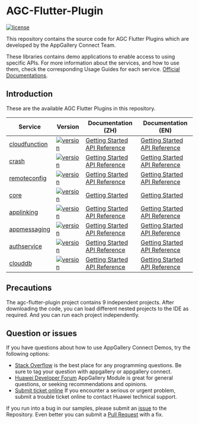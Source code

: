 # AGC-Flutter-Plugin
[![license](https://img.shields.io/badge/license-Apache--2.0-green)](./LICENCE)

This repository contains the source code for AGC Flutter Plugins which are developed by the AppGallery Connect Team.

These libraries contains demo applications to enable access to using specific APIs. For more information
about the services, and how to use them, check the corresponding Usage Guides for each service.
[Official Documentations](https://developer.huawei.com/consumer/en/doc/development/AppGallery-connect-Guides/agc-auth-flutter-usage-0000001063724847).


## Introduction
These are the available AGC Flutter Plugins in this repository.

| Service | Version | Documentation (ZH) | Documentation (EN) |
|--------|-----|-----|-----|
| [cloudfunction](./agconnect_cloudfunctions) |  [![version](https://img.shields.io/badge/Release-1.9.0+300-green)](./agconnect_cloudfunctions) | [Getting Started](https://developer.huawei.com/consumer/cn/doc/AppGallery-connect-Guides/agc-function-flutter-usage-0000001064156962) <br/> [API Reference](https://developer.huawei.com/consumer/cn/doc/development/AppGallery-connect-References/flutter-function-overview-0000001082994615) | [Getting Started](https://developer.huawei.com/consumer/en/doc/AppGallery-connect-Guides/agc-function-flutter-usage-0000001064156962) <br/> [API Reference](https://developer.huawei.com/consumer/en/doc/development/AppGallery-connect-References/flutter-function-overview-0000001082994615) |
| [crash](./agconnect_crash) | [![version](https://img.shields.io/badge/Release-1.9.0+300-green)](./agconnect_crash) | [Getting Started](https://developer.huawei.com/consumer/cn/doc/AppGallery-connect-Guides/agc-crash-flutter-usage-0000001063046945) <br/> [API Reference](https://developer.huawei.com/consumer/cn/doc/AppGallery-connect-References/flutter-overview-0000001063050323)| [Getting Started](https://developer.huawei.com/consumer/en/doc/development/AppGallery-connect-Guides/agc-crash-flutter-usage-0000001063046945) <br/> [API Reference](https://developer.huawei.com/consumer/en/doc/development/AppGallery-connect-References/flutter-overview-0000001063050323) |
| [remoteconfig](./agconnect_remote_config) | [![version](https://img.shields.io/badge/Release-1.9.0+300-green)](./agconnect_remote_config) | [Getting Started](https://developer.huawei.com/consumer/cn/doc/AppGallery-connect-Guides/agc-remoteconfig-flutter-usage-0000001063287007) <br/> [API Reference](https://developer.huawei.com/consumer/cn/doc/AppGallery-connect-References/flutter-remoteconfig-overview-0000001064965376) |[Getting Started](https://developer.huawei.com/consumer/en/doc/development/AppGallery-connect-Guides/agc-remoteconfig-flutter-usage-0000001063287007) <br/> [API Reference](https://developer.huawei.com/consumer/en/doc/development/AppGallery-connect-References/flutter-remoteconfig-overview-0000001064965376) |
| [core](./agconnect_core) | [![version](https://img.shields.io/badge/Release-1.9.0+300-green)](./agconnect_core) | [Getting Started](https://developer.huawei.com/consumer/cn/doc/development/AppGallery-connect-Guides/agc-get-started-flutter-0000001057642285) |[Getting Started](https://developer.huawei.com/consumer/en/doc/development/AppGallery-connect-Guides/agc-get-started-flutter-0000001057642285)<br/>|
| [applinking](./agconnect_applinking) | [![version](https://img.shields.io/badge/Release-1.9.0+300-green)](./agconnect_applinking) | [Getting Started](https://developer.huawei.com/consumer/cn/doc/AppGallery-connect-Guides/agc-applinking-flutter-usage-0000001063964746) <br/> [API Reference](https://developer.huawei.com/consumer/cn/doc/AppGallery-connect-References/flutter-applinking-overview-0000001071392914) | [Getting Started](https://developer.huawei.com/consumer/en/doc/AppGallery-connect-Guides/agc-applinking-flutter-usage-0000001063964746) <br/> [API Reference](https://developer.huawei.com/consumer/en/doc/AppGallery-connect-References/flutter-applinking-overview-0000001071392914) |
| [appmessaging](./agconnect_appmessaging) | [![version](https://img.shields.io/badge/Release-1.9.0+300-green)](./agconnect_appmessaging) | [Getting Started](https://developer.huawei.com/consumer/cn/doc/AppGallery-connect-Guides/agc-appmessaging-usage-flutter-0000001063724849) <br/> [API Reference](https://developer.huawei.com/consumer/cn/doc/development/AppGallery-connect-References/flutter-appmessaging-overview-0000001076597432)|[Getting Started](https://developer.huawei.com/consumer/en/doc/AppGallery-connect-Guides/agc-appmessaging-usage-flutter-0000001063724849) <br/> [API Reference](https://developer.huawei.com/consumer/en/doc/development/AppGallery-connect-References/flutter-appmessaging-overview-0000001076597432) |
| [authservice](./agconnect_auth) | [![version](https://img.shields.io/badge/Release-1.9.0+310-green)](./agconnect_auth) | [Getting Started](https://developer.huawei.com/consumer/cn/doc/AppGallery-connect-Guides/agc-auth-flutter-usage-0000001063724847) <br/> [API Reference](https://developer.huawei.com/consumer/cn/doc/development/AppGallery-connect-References/flutter-auth-overview-0000001072100218)|[Getting Started](https://developer.huawei.com/consumer/en/doc/AppGallery-connect-Guides/agc-auth-flutter-usage-0000001063724847) <br/> [API Reference](https://developer.huawei.com/consumer/en/doc/development/AppGallery-connect-References/flutter-auth-overview-0000001072100218) |
| [clouddb](./clouddb) | [![version](https://img.shields.io/badge/Release-1.9.0.300-yellow)](./clouddb) | [Getting Started](https://developer.huawei.com/consumer/cn/doc/AppGallery-connect-Guides/agc-clouddb-flutter-usage-0000001154073689) <br/> [API Reference](https://developer.huawei.com/consumer/cn/doc/development/AppGallery-connect-References/flutter-clouddb-overview-0000001108597968) | [Getting Started](https://developer.huawei.com/consumer/en/doc/AppGallery-connect-Guides/agc-clouddb-flutter-usage-0000001154073689) <br/> [API Reference](https://developer.huawei.com/consumer/en/doc/development/AppGallery-connect-References/flutter-clouddb-overview-0000001108597968) |


## Precautions
The agc-flutter-plugin project contains 9 independent projects. After downloading the code, you can load different nested projects to the IDE as required. And you can run each project independently.

## Question or issues
If you have questions about how to use AppGallery Connect Demos, try the following options:  
* [Stack Overflow](https://stackoverflow.com/questions/tagged/appgallery) is the best place for any programming questions. Be sure to tag your question with appgallery or appgallery connect.  
* [Huawei Developer Forum](https://forums.developer.huawei.com/forumPortal/en/home?fid=0101188387844930001) AppGallery Module is great for general questions, or seeking recommendations and opinions.
* [Submit ticket online](https://developer.huawei.com/consumer/en/support/feedback/#/) If you encounter a serious or urgent problem, submit a trouble ticket online to contact Huawei technical support.

If you run into a bug in our samples, please submit an [issue](https://github.com/AppGalleryConnect/agc-flutter-plugin/issues) to the Repository. Even better you can submit a [Pull Request](https://github.com/AppGalleryConnect/agc-flutter-plugin/pulls) with a fix.
